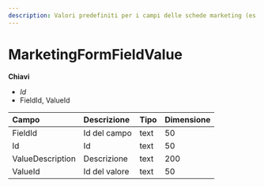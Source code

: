 ```yaml
---
description: Valori predefiniti per i campi delle schede marketing (es. per le liste)
---
```

# MarketingFormFieldValue

**Chiavi**

- *Id*
- FieldId, ValueId

| Campo | Descrizione | Tipo | Dimensione | 
| :--- | :--- | :--- | :--- |
| FieldId | Id del campo | text | 50 |
| Id | Id | text | 50 |
| ValueDescription | Descrizione | text | 200 |
| ValueId | Id del valore | text | 50 |


